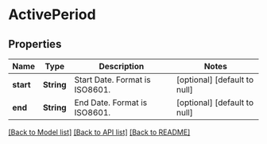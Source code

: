 # ActivePeriod

## Properties
Name | Type | Description | Notes
------------ | ------------- | ------------- | -------------
**start** | **String** | Start Date. Format is ISO8601. | [optional] [default to null]
**end** | **String** | End Date. Format is ISO8601. | [optional] [default to null]

[[Back to Model list]](../README.md#documentation-for-models) [[Back to API list]](../README.md#documentation-for-api-endpoints) [[Back to README]](../README.md)


